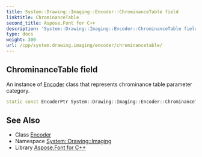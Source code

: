 ```yaml
---
title: System::Drawing::Imaging::Encoder::ChrominanceTable field
linktitle: ChrominanceTable
second_title: Aspose.Font for C++
description: 'System::Drawing::Imaging::Encoder::ChrominanceTable field. An instance of Encoder class that represents chrominance table parameter category in C++.'
type: docs
weight: 300
url: /cpp/system.drawing.imaging/encoder/chrominancetable/
---
```

## ChrominanceTable field


An instance of [Encoder](../) class that represents chrominance table parameter category.

```cpp
static const EncoderPtr System::Drawing::Imaging::Encoder::ChrominanceTable
```

## See Also

* Class [Encoder](../)
* Namespace [System::Drawing::Imaging](../../)
* Library [Aspose.Font for C++](../../../)
